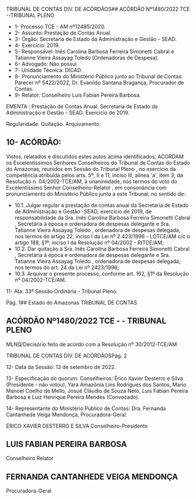 TRIBUNAL DE CONTAS DIV. DE ACÓRDÃOS## ACÓRDÃO Nº1480/2022  TCE --TRIBUNAL PLENO

- 1- Processo TCE - AM nº12485/2020.
- 2- Assunto: Prestação de Contas Anual.
- 3- Órgão: Secretaria de Estado da Administração e Gestão - SEAD.
- 4- Exercício: 2019.
- 5- Responsável: Inês  Carolina  Barbosa  Ferreira  Simonetti  Cabral  e  Tatianne  Vieira Assayag Toledo (Ordenadoras de Despesa).
- 6- Advogado: Não possui
- 7- Unidade Técnica: DICAD.
- 8- Pronunciamento  do  Ministério  Público  junto  ao  Tribunal  de  Contas: Parecer  nº 5422/2022, Dr. Evanildo Santana Bragança, Procurador de Contas.
- 9- Relator: Conselheiro Luis Fabian Pereira Barbosa.

EMENTA : Prestação de Contas Anual. Secretaria de Estado da Administração e Gestão - SEAD. Exercício de 2019.

Regularidade. Quitação. Arquivamento.

## 10-  ACÓRDÃO:

Vistos, relatados e discutidos estes autos acima identificados, ACORDAM os Excelentíssimos Senhores Conselheiros do Tribunal de Contas do Estado do Amazonas, reunidos em Sessão do Tribunal Pleno , no exercício da competência atribuída pelos arts. 5º, II e 11, inciso III, alínea 'a', item 3, da Resolução n. 04/2002-TCE/AM, à unanimidade, nos termos do voto do Excelentíssimo Senhor Conselheiro-Relator , em consonância com pronunciamento do Ministério Público junto a este Tribunal, no sentido de:

- 10.1. Julgar regular a prestação de contas anual da Secretaria de Estado de Administração e Gestão -SEAD, exercício de 2019, de responsabilidade da Sra. Inês Carolina Barbosa Ferreira Simonetti Cabral , Secretária à época e ordenadora de despesas delegante e Sra. Tatianne Vieira Assayag Toledo , ordenadora de despesas delegada, nos termos do artigo 22, inciso I da Lei nº 2.423/1996 - LOTCE/AM c/c o artigo 188, §1º, inciso I da Resolução nº 04/2002 - RITCE/AM;
- 10.2. Dar  quitação à Sra.  Inês  Carolina  Barbosa  Ferreira  Simonetti Cabral , Secretária à época e ordenadora de despesas delegante e Sra. Tatianne Vieira Assayag Toledo , ordenadora de despesas delegada, nos termos do art. 24 da Lei nº 2423/1996;
- 10.3. Arquivar o presente processo, conforme art. 162, §1º da Resolução nº 04/2002-TCE/AM.

11-  Ata: 33ª Sessão Ordinária - Tribunal Pleno.

Pág. 1## Estado do Amazonas TRIBUNAL DE CONTAS

## ACÓRDÃO Nº1480/2022  TCE - - TRIBUNAL PLENO

MLNQ/Decisório feito de acordo com a Resolução nº 30/2012-TCE/AM

TRIBUNAL DE CONTAS DIV. DE ACÓRDÃOSPág. 2

12-  Data da Sessão: 13 de setembro de 2022.

13-  Especificação do quorum: Conselheiros: Érico Xavier Desterro e Silva (Presidente - não votou), Yara Amazônia Lins Rodrigues dos Santos, Mario Manoel Coelho de Mello, Josué Cláudio de Souza Neto, Luis Fabian Pereira Barbosa e Luiz Henrique Pereira Mendes (Convocado).

14-  Representante do Ministério Público de Contas: Dra. Fernanda Cantanhede Veiga Mendonça, Procuradora-Geral.

ÉRICO XAVIER DESTERRO E SILVA Conselheiro-Presidente

## LUIS FABIAN PEREIRA BARBOSA

Conselheiro Relator

## FERNANDA CANTANHEDE VEIGA MENDONÇA

Procuradora-Geral